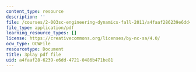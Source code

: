 ```yaml
---
content_type: resource
description: ''
file: /courses/2-003sc-engineering-dynamics-fall-2011/a4faaf286239e6dd47210486b471be81_GUvoVvXwoOQ.pdf
file_type: application/pdf
learning_resource_types: []
license: https://creativecommons.org/licenses/by-nc-sa/4.0/
ocw_type: OCWFile
resourcetype: Document
title: 3play pdf file
uid: a4faaf28-6239-e6dd-4721-0486b471be81
---
```

